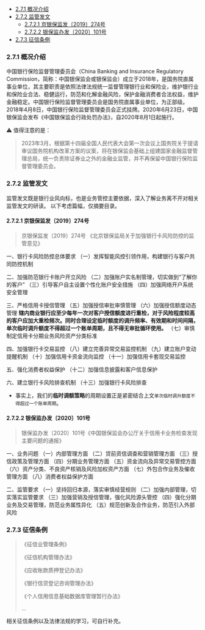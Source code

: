
- [2.7.1 概况介绍](#271-概况介绍)
- [2.7.2 监管发文](#272-监管发文)
  - [2.7.2.1 京银保监发〔2019〕274号](#2721-京银保监发2019274号)
  - [2.7.2.2 银保监办发〔2020〕101号](#2722-银保监办发2020101号)
- [2.7.3 征信条例](#273-征信条例)

### 2.7.1 概况介绍
中国银行保险监督管理委员会（China Banking and Insurance Regulatory Commission，简称：中国银保监会或银保监会）成立于2018年，是国务院直属事业单位，其主要职责是依照法律法规统一监督管理银行业和保险业，维护银行业和保险业合法、稳健运行，防范和化解金融风险，保护金融消费者合法权益，维护金融稳定。中国银行保险监督管理委员会是国务院直属事业单位，为正部级。2018年4月8日，中国银行保险监督管理委员会正式挂牌。2020年6月23日，中国银保监会发布《中国银保监会行政处罚办法》，自2020年8月1日起施行。

⚠️ 值得注意的是：
> 2023年3月，根据第十四届全国人民代表大会第一次会议上国务院关于提请审议国务院机构改革方案的议案，将在银保监会基础上组建国家金融监督管理总局，统一负责除证券业之外的金融业监管，并不再保留中国银行保险监督管理委员会。


### 2.7.2 监管发文
监管发文既是银行业风向标，也是业务管控主要依据，深入了解业务离不开对相关监管发文的研读。
以下考虑篇幅，仅摘要目录。
#### 2.7.2.1 京银保监发〔2019〕274号
> 京银保监发〔2019〕274号 《北京银保监局关于加强银行卡风险防控的监管意见》

一、银行卡风险防控总体要求
（一）发挥智能风控引领作用，构建银行与客户共同防控机制

二、加强防范银行卡账户开立风险
（二）加强账户实名制管理，切实做到“了解你的客户”
（三）引导客户自主设置个性化账户安全措施
（四）加强网络开户系统安全管理

三、严格信用卡授信管理
（五）加强授信审批审慎管理
（六）加强授信额度动态管理
**辖内商业银行应至少每年一次对客户授信额度进行重检，对于风险程度较高的客户应加大重检频次。同时合理设定临时额度的调升频率、有效期和时间间隔，单次临时调升额度不得超过一个账单周期，且不得无审批循环使用。**
（七）审慎制定信用卡分期业务风险资产分类标准

四、加强银行卡交易监控
（八）建立完善异常交易监控机制
（九）建立账户变动提醒机制
（十）加强信用卡资金流向监控
（十一）加强信用卡套现交易监控

五、强化消费者权益保护
（十二）加强信息披露和客户信息保护

六、建立银行卡风险排查机制
（十三）加强银行卡风险排查

- 事实上，我们的**临时调额策略**的周期设置正是紧密结合上文`单次临时调升额度不得超过一个账单周期`。

#### 2.7.2.2 银保监办发〔2020〕101号
> 银保监办发〔2020〕101号《中国银保监会办公厅关于信用卡业务检查发现主要问题的通报》


一、业务问题
（一）内部管理方面
（二）贷前资信调查和营销管理方面
（三）授信政策及管理方面
（四）分期业务管理方面
（五）资金流向及异常交易管控方面
（六）资产分类、不良资产核销及风险加权资产方面
（七）外包合作业务及催收管理方面
（八）消费者权益保护方面

二、监管要求
（一）坚持回归本源，落实审慎经营规则
（二）加强内部管理，切实落实监管要求
（三）加强营销及授信管理，强化风险源头管控
（四）强化分期业务及交易管理，防范业务属性异化
（五）规范创新及合作业务，防范引入外部风险

### 2.7.3 征信条例
> 《征信业管理条例》
> 
> 《征信机构管理办法》
> 
> 《应收账款质押登记办法》
> 
> 《银行信贷登记咨询管理办法》
> 
> 《个人信用信息基础数据库管理暂行办法》 
> 
> ...

相关征信条例以及法律法规的学习，可自行补充。
